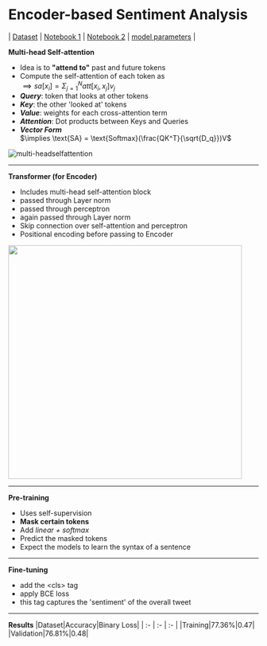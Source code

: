 # Encoder-based Sentiment Analysis
| [Dataset](https://www.kaggle.com/datasets/kazanova/sentiment140/data) | [Notebook 1](https://www.kaggle.com/code/kartikeysharmaah/1rt720-notebook-2) | [Notebook 2](https://www.kaggle.com/code/kartikeysharmaah/1tr720-notebook-3) | [model parameters](https://www.kaggle.com/models/kartikeysharmaah/bert-encoder-model) |

**Multi-head Self-attention**
* Idea is to **"attend to"** past and future tokens
* Compute the self-attention of each token as   
  $\implies sa[x_i] = \Sigma_{j=1}^{N}att[x_i,x_j]v_j$
* ***Query***: token that looks at other tokens
* ***Key***: the other 'looked at' tokens
* ***Value***: weights for each cross-attention term
* ***Attention***: Dot products between Keys and Queries
* ***Vector Form***   
  $\implies \text{SA} = \text{Softmax}(\frac{QK^T}{\sqrt{D_q}})V$   

![multi-headselfattention](https://miro.medium.com/max/469/1*GsLQLch51d7excmuAi4UzQ.png)

---
**Transformer (for Encoder)**
* Includes multi-head self-attention block
* passed through Layer norm
* passed through perceptron
* again passed through Layer norm
* Skip connection over self-attention and perceptron
* Positional encoding before passing to Encoder
<img src="https://heidloff.net/assets/img/2023/02/transformers.png" width="470px"/>

---
**Pre-training**
* Uses self-supervision
* **Mask certain tokens**
* Add *linear + softmax*
* Predict the masked tokens
* Expect the models to learn the syntax of a sentence
---

**Fine-tuning**
* add the \<cls\> tag
* apply BCE loss
* this tag captures the 'sentiment' of the overall tweet
---
**Results**
|Dataset|Accuracy|Binary Loss|
| :- | :- | :- |
|Training|77.36%|0.47|
|Validation|76.81%|0.48|
